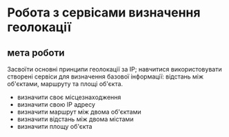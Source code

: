 # Робота з сервісами визначення геолокації
## мета роботи 

Засвоїти основні принципи геолокації за IP; навчитися використовувати створені сервіси для визначення базової інформації: відстань між об'єктами, маршруту та площі об'єкта.

- визначити своє місцезнаходження
- визначити свою ІР адресу
- визначити маршрут між двома об'єктами
- визначити відстань між двома містами
- визначити площу об'єкта
